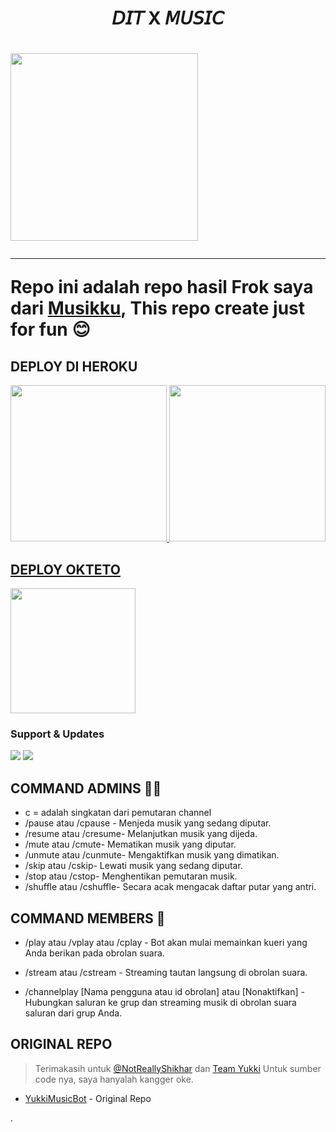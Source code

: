 <h1><p align="center"><a>𝘋𝘐𝘛 X 𝘔𝘜𝘚𝘐𝘊</a><p/><h1/>
<p align="left"><a href="https://github.com/therowsee/DitXMusic"><img src="https://te.legra.ph/file/c4ffe55ccdecd17ea28ba.jpg"width="300"heigh="100" /></a></p>

---
Repo ini adalah repo hasil Frok saya dari [Musikku](https://github.com/kenkansaja/Musikku), This repo create just for fun  😊


## DEPLOY DI HEROKU
<p align="center">
<a href="https://dashboard.heroku.com/new?template=https://github.com/therowsee/DitXMusic"><img src="https://img.shields.io/badge/Deploy%20To%20Heroku-blueviolet?style=for-the-badge&logo=heroku" width="250""/</a>  
<a href="https://telegram.dog/XTZ_HerokuBot?start=bXVoYW1tYWRyaXpreTE2L0t5eU11c2ljIG1hc3Rlcg"><img src="https://img.shields.io/badge/Deploy%20Via%20Telegram-blue?style=for-the-badge&logo=telegram" width="250""/</a>  </p>

## DEPLOY OKTETO

<a href="https://cloud.okteto.com/deploy?repository=https://github.com/therowsee/DitXMusic"><img src="https://img.shields.io/badge/Deploy%20To%20Okteto-informational?style=for-the-badge&logo=Okteto" width="200"/></a>


### Support & Updates 
<a href="https://t.me/DitXynzSupport"><img src="https://img.shields.io/badge/Join-Group%20Support-red.svg?style=for-the-badge&logo=Telegram"></a> <a href="https://t.me/DitxynzProject"><img src="https://img.shields.io/badge/Join-Updates%20Channel-white.svg?style=for-the-badge&logo=Telegram"></a>



## COMMAND ADMINS 🧑‍✈️

- c = adalah singkatan dari pemutaran channel
- /pause atau /cpause - Menjeda musik yang sedang diputar.
- /resume atau /cresume- Melanjutkan musik yang dijeda.
- /mute atau /cmute- Mematikan musik yang diputar.
- /unmute atau /cunmute- Mengaktifkan musik yang dimatikan.
- /skip atau /cskip- Lewati musik yang sedang diputar.
- /stop atau /cstop- Menghentikan pemutaran musik.
- /shuffle atau /cshuffle- Secara acak mengacak daftar putar yang antri.

## COMMAND MEMBERS 👥
- /play atau /vplay atau /cplay - Bot akan mulai memainkan kueri yang Anda berikan pada obrolan suara.

- /stream atau /cstream - Streaming tautan langsung di obrolan suara.

- /channelplay [Nama pengguna atau id obrolan] atau [Nonaktifkan] - Hubungkan saluran ke grup dan streaming musik di obrolan suara saluran dari grup Anda.



## ORIGINAL REPO
> Terimakasih untuk [@NotReallyShikhar](https://github.com/NotReallyShikhar) dan [Team Yukki](https://github.com/TeamYukki) Untuk sumber code nya, saya hanyalah kangger oke.

- [YukkiMusicBot](https://github.com/TeamYukki/YukkiMusicBot) - Original Repo

.

